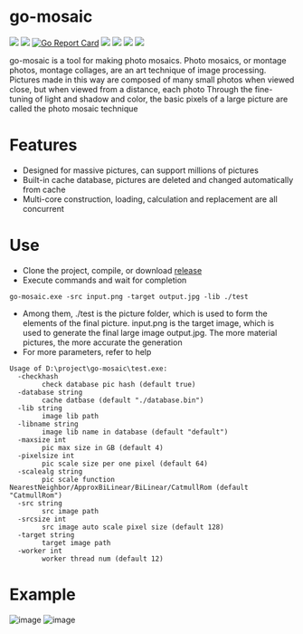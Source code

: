 # go-mosaic

[<img src="https://img.shields.io/github/license/esrrhs/go-mosaic">](https://github.com/esrrhs/go-mosaic)
[<img src="https://img.shields.io/github/languages/top/esrrhs/go-mosaic">](https://github.com/esrrhs/go-mosaic)
[![Go Report Card](https://goreportcard.com/badge/github.com/esrrhs/go-mosaic)](https://goreportcard.com/report/github.com/esrrhs/go-mosaic)
[<img src="https://img.shields.io/github/v/release/esrrhs/go-mosaic">](https://github.com/esrrhs/go-mosaic/releases)
[<img src="https://img.shields.io/github/downloads/esrrhs/go-mosaic/total">](https://github.com/esrrhs/go-mosaic/releases)
[<img src="https://img.shields.io/docker/pulls/esrrhs/go-mosaic">](https://hub.docker.com/repository/docker/esrrhs/go-mosaic)
[<img src="https://img.shields.io/github/workflow/status/esrrhs/go-mosaic/Go">](https://github.com/esrrhs/go-mosaic/actions)

go-mosaic is a tool for making photo mosaics. Photo mosaics, or montage photos, montage collages, are an art technique of image processing. Pictures made in this way are composed of many small photos when viewed close, but when viewed from a distance, each photo Through the fine-tuning of light and shadow and color, the basic pixels of a large picture are called the photo mosaic technique

# Features
* Designed for massive pictures, can support millions of pictures
* Built-in cache database, pictures are deleted and changed automatically from cache
* Multi-core construction, loading, calculation and replacement are all concurrent

# Use
* Clone the project, compile, or download [release](https://github.com/esrrhs/go-mosaic/releases)
* Execute commands and wait for completion
```
go-mosaic.exe -src input.png -target output.jpg -lib ./test
```
* Among them, ./test is the picture folder, which is used to form the elements of the final picture. input.png is the target image, which is used to generate the final large image output.jpg. The more material pictures, the more accurate the generation
* For more parameters, refer to help
```
Usage of D:\project\go-mosaic\test.exe:
  -checkhash
    	check database pic hash (default true)
  -database string
    	cache datbase (default "./database.bin")
  -lib string
    	image lib path
  -libname string
    	image lib name in database (default "default")
  -maxsize int
    	pic max size in GB (default 4)
  -pixelsize int
    	pic scale size per one pixel (default 64)
  -scalealg string
    	pic scale function NearestNeighbor/ApproxBiLinear/BiLinear/CatmullRom (default "CatmullRom")
  -src string
    	src image path
  -srcsize int
    	src image auto scale pixel size (default 128)
  -target string
    	target image path
  -worker int
    	worker thread num (default 12)
```

# Example
![image](input.png)
![image](smalloutput.png)


